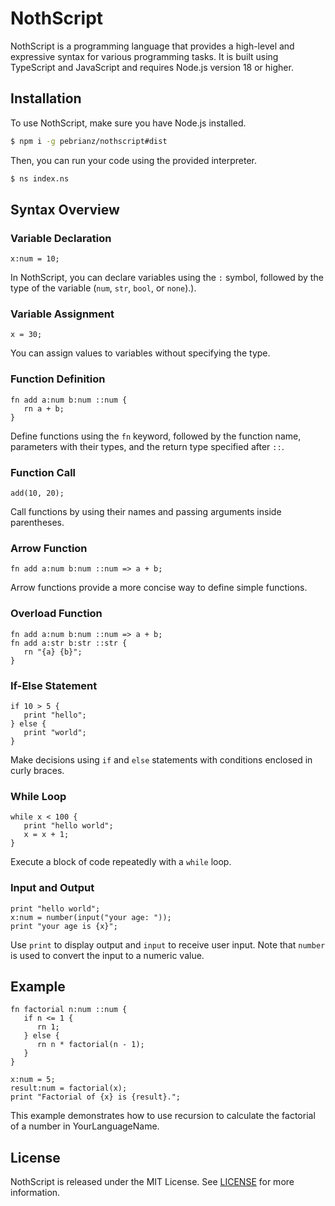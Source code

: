# NothScript

NothScript is a programming language that provides a high-level and expressive syntax for various programming tasks. It is built using TypeScript and JavaScript and requires Node.js version 18 or higher.

## Installation

To use NothScript, make sure you have Node.js installed.

```bash
$ npm i -g pebrianz/nothscript#dist
```

Then, you can run your code using the provided interpreter.

```bash
$ ns index.ns
```

## Syntax Overview

### Variable Declaration

```nothscript
x:num = 10;
```

In NothScript, you can declare variables using the `:` symbol, followed by the type of the variable (`num`, `str`, `bool`, or `none`).).

### Variable Assignment

```nothscript
x = 30;
```

You can assign values to variables without specifying the type.

### Function Definition

```nothscript
fn add a:num b:num ::num {
   rn a + b;
}
```

Define functions using the `fn` keyword, followed by the function name, parameters with their types, and the return type specified after `::`.

### Function Call

```nothscript
add(10, 20);
```

Call functions by using their names and passing arguments inside parentheses.

### Arrow Function

```nothscript
fn add a:num b:num ::num => a + b;
```

Arrow functions provide a more concise way to define simple functions.

### Overload Function

```nothscript
fn add a:num b:num ::num => a + b;
fn add a:str b:str ::str {
   rn "{a} {b}";
}
```

### If-Else Statement

```nothscript
if 10 > 5 {
   print "hello";
} else {
   print "world";
}
```

Make decisions using `if` and `else` statements with conditions enclosed in curly braces.

### While Loop

```nothscript
while x < 100 {
   print "hello world";
   x = x + 1;
}
```

Execute a block of code repeatedly with a `while` loop.

### Input and Output

```nothscript
print "hello world";
x:num = number(input("your age: "));
print "your age is {x}";
```

Use `print` to display output and `input` to receive user input. Note that `number` is used to convert the input to a numeric value.

## Example

```nothscript
fn factorial n:num ::num {
   if n <= 1 {
      rn 1;
   } else {
      rn n * factorial(n - 1);
   }
}

x:num = 5;
result:num = factorial(x);
print "Factorial of {x} is {result}.";
```

This example demonstrates how to use recursion to calculate the factorial of a number in YourLanguageName.

## License

NothScript is released under the MIT License. See [LICENSE](LICENSE) for more information.

